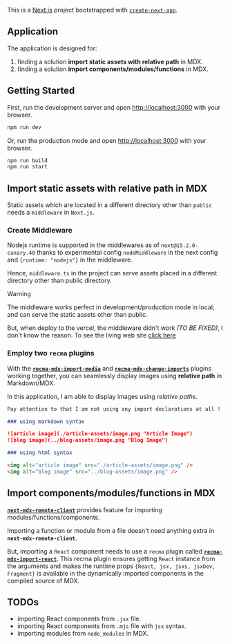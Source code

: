 This is a [Next.js](https://nextjs.org) project bootstrapped with [`create-next-app`](https://nextjs.org/docs/app/api-reference/cli/create-next-app).

## Application

The application is designed for:

1. finding a solution **import static assets with relative path** in MDX.
2. finding a solution **import components/modules/functions** in MDX.

## Getting Started

First, run the development server and open [http://localhost:3000](http://localhost:3000) with your browser.

```bash
npm run dev
```

Or, run the production mode and open [http://localhost:3000](http://localhost:3000) with your browser.

```bash
npm run build
npm run start
```

## Import static assets with relative path in MDX

Static assets which are located in a different directory other than `public` needs a `middleware` in `Next.js`.

### Create Middleware

Nodejs runtime is supported in the middlewares as of `next@15.2.0-canary.40` thanks to experimental config `nodeMiddleware` in the next config and `{runtime: "nodejs"}` in the middleware.

Hence, `middleware.ts` in the project can serve assets placed in a different directory other than public directory.

> [!WARNING]
> The middleware works perfect in development/production mode in local; and can serve the static assets other than public.
>
> But, when deploy to the vercel, the middleware didn't work _(TO BE FIXED)_, I don't know the reason. To see the living web site [click here](https://next15-import-in-mdx.vercel.app/)

### Employ two `recma` plugins

With the **[`recma-mdx-import-media`](https://github.com/ipikuka/recma-mdx-import-media)** and **[`recma-mdx-change-imports`](https://github.com/ipikuka/recma-mdx-change-imports)** plugins working together, you can seamlessly display images using **relative path** in Markdown/MDX.

In this application, I am able to display images using _relative paths_.

```markdown
Pay attention to that I am not using any import declarations at all !

### using markdown syntax

![article image](./article-assets/image.png "Article Image")
![blog image](../blog-assets/image.png "Blog Image")

### using html syntax

<img alt="article image" src="./article-assets/image.png" />
<img alt="blog image" src="../blog-assets/image.png" />
```

## Import components/modules/functions in MDX

**[`next-mdx-remote-client`](https://github.com/ipikuka/next-mdx-remote-client)** provides feature for importing modules/functions/components.

Importing a function or module from a file doesn't need anything extra in **`next-mdx-remote-client`**.

But, importing a `React` component needs to use a `recma` plugin called **[`recma-mdx-import-react`](https://github.com/ipikuka/recma-mdx-import-react)**. This recma plugin ensures getting `React` instance from the arguments and makes the runtime props `{React, jsx, jsxs, jsxDev, Fragment}` is available in the dynamically imported components in the compiled source of MDX.

## TODOs

- importing React components from `.jsx` file.
- importing React components from `.mjs` file with `jsx` syntax.
- importing modules from `node_modules` in MDX.
